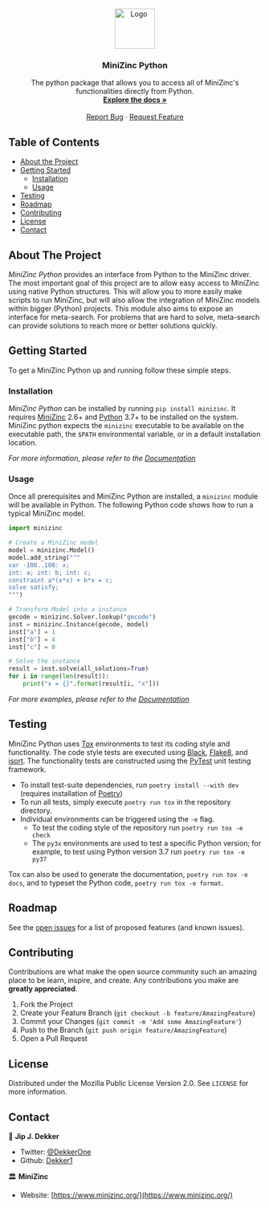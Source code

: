 <!-- PROJECT LOGO -->
<br />
<p align="center">
  <a href="https://github.com/MiniZinc/minizinc-python">
    <img src="https://www.minizinc.org/MiniZn_logo.png" alt="Logo" width="80" height="80">
  </a>

  <h3 align="center">MiniZinc Python</h3>

  <p align="center">
    The python package that allows you to access all of MiniZinc's functionalities directly from Python.
    <br />
    <a href="https://minizinc-python.readthedocs.io/en/latest/"><strong>Explore the docs »</strong></a>
    <br />
    <br />
    <a href="https://github.com/MiniZinc/minizinc-python/issues">Report Bug</a>
    ·
    <a href="https://github.com/MiniZinc/minizinc-python/issues">Request Feature</a>
  </p>
</p>


<!-- TABLE OF CONTENTS -->
## Table of Contents

* [About the Project](#about-the-project)
* [Getting Started](#getting-started)
  * [Installation](#installation)
  * [Usage](#usage)
* [Testing](#testing)
* [Roadmap](#roadmap)
* [Contributing](#contributing)
* [License](#license)
* [Contact](#contact)
<!-- * [Acknowledgements](#acknowledgements) -->


<!-- ABOUT THE PROJECT -->
## About The Project

_MiniZinc Python_ provides an interface from Python to the MiniZinc driver. The
most important goal of this project are to allow easy access to MiniZinc using
native Python structures. This will allow you to more easily make scripts to run
MiniZinc, but will also allow the integration of MiniZinc models within bigger
(Python) projects. This module also aims to expose an interface for meta-search.
For problems that are hard to solve, meta-search can provide solutions to reach
more or better solutions quickly.


<!-- GETTING STARTED -->
## Getting Started

To get a MiniZinc Python up and running follow these simple steps.

### Installation

_MiniZinc Python_ can be installed by running `pip install minizinc`. It
requires [MiniZinc](https://www.minizinc.org/) 2.6+ and
[Python](https://www.python.org/) 3.7+ to be installed on the system. MiniZinc
python expects the `minizinc` executable to be available on the executable path,
the `$PATH` environmental variable, or in a default installation location.

_For more information, please refer to the
[Documentation](https://minizinc-python.readthedocs.io/en/latest/)_


### Usage

Once all prerequisites and MiniZinc Python are installed, a `minizinc` module
will be available in Python. The following Python code shows how to run a
typical MiniZinc model.

```python
import minizinc

# Create a MiniZinc model
model = minizinc.Model()
model.add_string("""
var -100..100: x;
int: a; int: b; int: c;
constraint a*(x*x) + b*x = c;
solve satisfy;
""")

# Transform Model into a instance
gecode = minizinc.Solver.lookup("gecode")
inst = minizinc.Instance(gecode, model)
inst["a"] = 1
inst["b"] = 4
inst["c"] = 0

# Solve the instance
result = inst.solve(all_solutions=True)
for i in range(len(result)):
    print("x = {}".format(result[i, "x"]))
```

_For more examples, please refer to the
[Documentation](https://minizinc-python.readthedocs.io/en/latest/)_

<!-- TESTING INSTRUCTIONS -->
## Testing

MiniZinc Python uses [Tox](https://pypi.org/project/tox/) environments to test
its coding style and functionality. The code style tests are executed using
[Black](https://pypi.org/project/black/),
[Flake8](https://pypi.org/project/flake8/), and
[isort](https://pypi.org/project/isort/). The functionality tests are
constructed using the [PyTest](https://pypi.org/project/pytest/) unit testing framework.

  * To install test-suite dependencies, run `poetry install --with dev` (requires installation of [Poetry](https://python-poetry.org))
  * To run all tests, simply execute `poetry run tox` in the repository directory.
  * Individual environments can be triggered using the `-e` flag.
    * To test the coding style of the repository run `poetry run tox -e check`
    * The `py3x` environments are used to test a specific Python version; for
      example, to test using Python version 3.7 run `poetry run tox -e py37`

Tox can also be used to generate the documentation, `poetry run tox -e docs`, and to
typeset the Python code, `poetry run tox -e format`.

<!-- ROADMAP -->
## Roadmap

See the [open issues](https://github.com/MiniZinc/minizinc-python/issues) for a
list of proposed features (and known issues).


<!-- CONTRIBUTING -->
## Contributing

Contributions are what make the open source community such an amazing place to
be learn, inspire, and create. Any contributions you make are **greatly
appreciated**.

1. Fork the Project
2. Create your Feature Branch (`git checkout -b feature/AmazingFeature`)
3. Commit your Changes (`git commit -m 'Add some AmazingFeature'`)
4. Push to the Branch (`git push origin feature/AmazingFeature`)
5. Open a Pull Request


<!-- LICENSE -->
## License

Distributed under the Mozilla Public License Version 2.0. See `LICENSE` for more information.


<!-- CONTACT -->
## Contact
👤 **Jip J. Dekker**
  * Twitter: [@DekkerOne](https://twitter.com/DekkerOne)
  * Github: [Dekker1](https://github.com/Dekker1)

🏛 **MiniZinc**
  * Website: [https://www.minizinc.org/](https://www.minizinc.org/)

<!-- ACKNOWLEDGEMENTS -->
<!-- ## Acknowledgements -->

<!-- * []() -->
<!-- * []() -->
<!-- * []() -->
